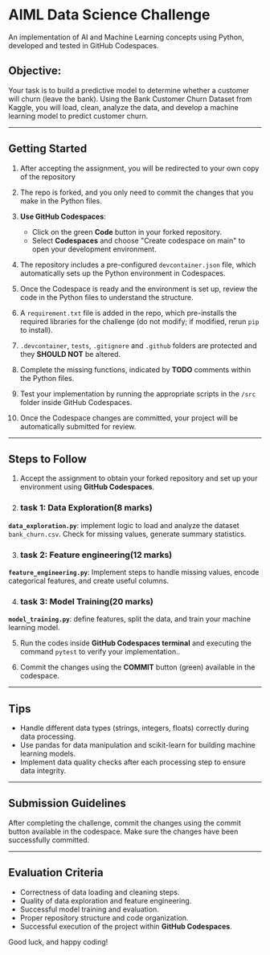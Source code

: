 # AIML Data Science Challenge

An implementation of AI and Machine Learning concepts using Python, developed and tested in GitHub Codespaces.

## Objective:
Your task is to build a predictive model to determine whether a customer will churn (leave the bank). Using the Bank Customer Churn Dataset from Kaggle, you will load, clean, analyze the data, and develop a machine learning model to predict customer churn.

---

## Getting Started
1. After accepting the assignment, you will be redirected to your own copy of the repository
2. The repo is forked, and you only need to commit the changes that you make in the Python files. 
3. **Use GitHub Codespaces**:
   - Click on the green **Code** button in your forked repository.
   - Select **Codespaces** and choose "Create codespace on main" to open your development environment.

4. The repository includes a pre-configured `devcontainer.json` file, which automatically sets up the Python environment in Codespaces.
5. Once the Codespace is ready and the environment is set up, review the code in the Python files to understand the structure.
6. A `requirement.txt` file is added in the repo, which pre-installs the required libraries for the challenge (do not modify; if modified, rerun `pip` to install). 
7. `.devcontainer`, `tests`, `.gitignore` and `.github` folders are protected and they **SHOULD NOT** be altered. 
8. Complete the missing functions, indicated by **TODO** comments within the Python files.
9. Test your implementation by running the appropriate scripts in the `/src` folder inside GitHub Codespaces. 
10. Once the Codespace changes are committed, your project will be automatically submitted for review. 

---

## Steps to Follow
1. Accept the assignment to obtain your forked repository and set up your environment using **GitHub Codespaces**.

2. ### task 1: Data Exploration(8 marks)

**`data_exploration.py`**: implement logic to load and analyze the dataset `bank_churn.csv`. Check for missing values, generate summary statistics.

3. ### task 2: Feature engineering(12 marks)

**`feature_engineering.py`**: Implement steps to handle missing values, encode categorical features, and create useful columns.

4. ### task 3: Model Training(20 marks)

**`model_training.py`**: define features, split the data, and train your machine learning model.


5. Run the codes inside **GitHub Codespaces terminal** and executing the command `pytest` to verify your implementation..

6. Commit the changes using the **COMMIT** button (green) available in the codespace.

---

## Tips
- Handle different data types (strings, integers, floats) correctly during data processing.
- Use pandas for data manipulation and scikit-learn for building machine learning models.
- Implement data quality checks after each processing step to ensure data integrity.

---

## Submission Guidelines
After completing the challenge, commit the changes using the commit button available in the codespace. Make sure the changes have been successfully committed.

---

## Evaluation Criteria
- Correctness of data loading and cleaning steps.
- Quality of data exploration and feature engineering.
- Successful model training and evaluation.
- Proper repository structure and code organization.
- Successful execution of the project within **GitHub Codespaces**.

Good luck, and happy coding!
